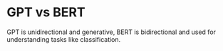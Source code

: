 # GPT vs BERT
GPT is unidirectional and generative, BERT is bidirectional and used for understanding tasks like classification.